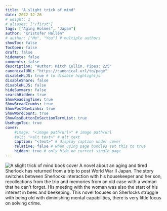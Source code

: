 ```yaml
---
title: "A slight trick of mind"
date: 2022-12-26
# weight: 1
# aliases: ["/first"]
tags: ["Aging Holmes", "Japan"]
author: "Kristofer Hallén"
# author: ["Me", "You"] # multiple authors
showToc: false
TocOpen: false
draft: false
hidemeta: false
comments: false
description: "Author: Mitch Cullin. Pipes: 2/5"
canonicalURL: "https://canonical.url/to/page"
disableHLJS: true # to disable highlightjs
disableShare: false
disableHLJS: false
hideSummary: false
searchHidden: true
ShowReadingTime: true
ShowBreadCrumbs: true
ShowPostNavLinks: true
ShowWordCount: true
ShowRssButtonInSectionTermList: true
UseHugoToc: true
cover:
    #image: "<image path/url>" # image path/url
    #alt: "<alt text>" # alt text
    caption: "<text>" # display caption under cover
    relative: false # when using page bundles set this to true
    hidden: true # only hide on current single page
---
```



![A slight trick of mind book cover](/sherlock/aslighttrickofmind.jpg#floatleft) A novel about an aging and tired Sherlock has returned from a trip to post World War II Japan. The story switches between Sherlocks interaction with his housekeeper and her son, recollections from the trip and memories from an old case with a woman that he can't forget. His meeting with the woman was also the start of his interest in bees and beekeping. This novel focuses on Sherlocks struggle with being old with diminishing mental capabilities, there is very little focus on solving crime.

